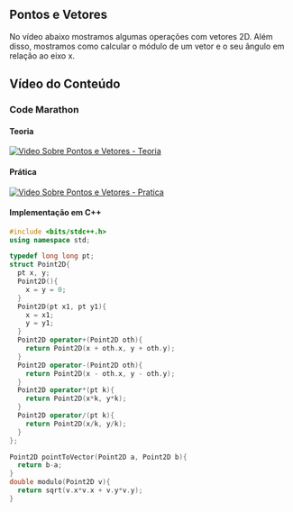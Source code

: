 ## Pontos e Vetores

No vídeo abaixo mostramos algumas operações com vetores 2D. Além disso, mostramos como calcular o módulo de um vetor e o seu ângulo em relação ao eixo x. 

## Vídeo do Conteúdo

### Code Marathon

#### Teoria
[![Video Sobre Pontos e Vetores - Teoria](https://img.youtube.com/vi/cD4V9TtF9EQ/0.jpg)](https://www.youtube.com/watch?v=cD4V9TtF9EQ)

#### Prática

[![Video Sobre Pontos e Vetores - Pratica](https://img.youtube.com/vi/SJ_E_k3NkSw/0.jpg)](https://www.youtube.com/watch?v=SJ_E_k3NkSw)

#### Implementação em C++

```cpp
#include <bits/stdc++.h>
using namespace std;

typedef long long pt;
struct Point2D{
  pt x, y;
  Point2D(){
    x = y = 0;
  }
  Point2D(pt x1, pt y1){
    x = x1;
    y = y1;
  }
  Point2D operator+(Point2D oth){
    return Point2D(x + oth.x, y + oth.y);
  }
  Point2D operator-(Point2D oth){
    return Point2D(x - oth.x, y - oth.y);
  }
  Point2D operator*(pt k){
    return Point2D(x*k, y*k);
  }
  Point2D operator/(pt k){
    return Point2D(x/k, y/k);
  }
};

Point2D pointToVector(Point2D a, Point2D b){
  return b-a;
}
double modulo(Point2D v){
  return sqrt(v.x*v.x + v.y*v.y);
}
```